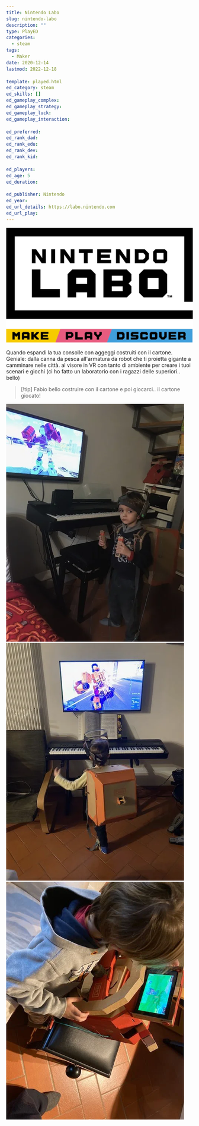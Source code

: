 ```yaml
---
title: Nintendo Labo
slug: nintendo-labo
description: ""
type: PlayED
categories:
  - steam
tags:
  - Maker
date: 2020-12-14
lastmod: 2022-12-18

template: played.html
ed_category: steam
ed_skills: []
ed_gameplay_complex: 
ed_gameplay_strategy: 
ed_gameplay_luck: 
ed_gameplay_interaction: 

ed_preferred: 
ed_rank_dad: 
ed_rank_edu: 
ed_rank_dev: 
ed_rank_kid: 

ed_players: 
ed_age: 5
ed_duration: 

ed_publisher: Nintendo
ed_year: 
ed_url_details: https://labo.nintendo.com
ed_url_play: 
---
```


![](../../assets/img/played/steam/nintendo-labo-logo.webp)

Quando espandi la tua consolle con aggeggi costruiti con il cartone. Geniale: dalla canna da pesca all'armatura da robot che ti proietta gigante a camminare nelle città.
al visore in VR con tanto di ambiente per creare i tuoi scenari e giochi (ci ho fatto un laboratorio con i ragazzi delle superiori.. bello)

> [!tip] Fabio
> bello costruire con il cartone e poi giocarci.. il cartone giocato!

![](../../assets/img/played/steam/nintendo_labo.webp)
![](../../assets/img/played/steam/nintento_labo_1.webp)
![](../../assets/img/played/steam/nintento_labo_2.webp)
